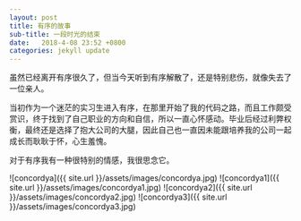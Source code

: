 ```yaml
---
layout: post
title: 有序的故事
sub-title: 一段时光的结束
date:   2018-4-08 23:52 +0800
categories: jekyll update
---
```


虽然已经离开有序很久了，但当今天听到有序解散了，还是特别悲伤，就像失去了一位亲人。

当初作为一个迷茫的实习生进入有序，在那里开始了我的代码之路，而且工作颇受赏识，终于找到了自己职业的方向和自信，所以一直心怀感动。毕业后经过利弊权衡，最终还是选择了抱大公司的大腿，因此自己也一直因未能跟培养我的公司一起成长而耿耿于怀，心生羞愧。

对于有序我有一种很特别的情感，我很思念它。

![concordya]({{ site.url }}/assets/images/concordya.jpg)
![concordya1]({{ site.url }}/assets/images/concordya1.jpg)
![concordya2]({{ site.url }}/assets/images/concordya2.jpg)
![concordya3]({{ site.url }}/assets/images/concordya3.jpg)


















